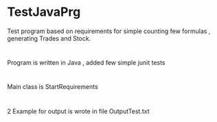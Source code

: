 # TestJavaPrg

 Test program based on requirements for simple counting few formulas , generating Trades and Stock.
 #
 Program is written in Java , added few simple junit tests
 #
 Main class is StartRequirements
 #
 2 Example for output is wrote in file OutputTest.txt 
